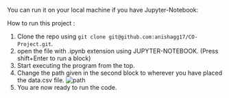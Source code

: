 You can run it on your local machine if you have Jupyter-Notebook:

How to run this project : 
1. Clone the repo using `git clone git@github.com:anishagg17/CO-Project.git`.
2. open the file with .ipynb extension using JUPYTER-NOTEBOOK. (Press shift+Enter to run a block)
3. Start executing the program from the top.
4. Change the path given in the second block to wherever you have placed the data.csv file.
![path](https://user-images.githubusercontent.com/43096636/88167127-f856ea00-cc35-11ea-8379-a880547e1f21.png)
5. You are now ready to run the code.
